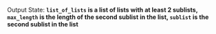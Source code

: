 Output State: **`list_of_lists` is a list of lists with at least 2 sublists, `max_length` is the length of the second sublist in the list, `sublist` is the second sublist in the list**